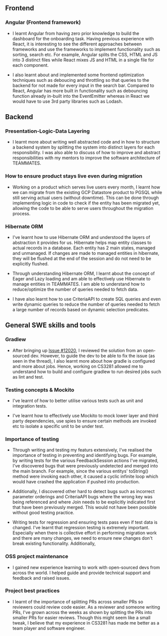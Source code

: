 ## Frontend
### Angular (Frontend framework)
* I learnt Angular from having zero prior knowledge to build the dashboard for the onboarding task.
Having previous experience with React, it is interesting to see the different approaches between frameworks and use the frameworks to implement functionality such as sorting, search etc.
For example, Angular splits the CSS, HTML and JS into 3 distinct files while React mixes JS and HTML in a single file for each component.

* I also learnt about and implemented some frontend optimization techniques such as deboucing and throttling so that queries to the backend for not made for every input in the search bar.
Compared to React, Angular has more built in functionality such as debouncing function already in-built into the EventEmitter whereas in React we would have to use 3rd party libraries such as Lodash.

## Backend

### Presentation-Logic-Data Layering
* I learnt more about writing well abstracted code and in how to structure a backend system by splitting the system into distinct layers for each responsibility. I was also able to discuss of how to improve and abstract responsibilities with my mentors to improve the software architecture of TEAMMATES.

### How to ensure product stays live even during migration
* Working on a product which serves live users every month, I learnt how we can migrate from the existing GCP Datastore product to PGSQL while still serving actual users (without downtime). This can be done through implementing logic in code to check if the entity has been migrated yet, allowing the code to be able to serve users throughout the migration process.

### Hibernate ORM
* I've learnt how to use Hibernate ORM and understood the layers of abstraction it provides for us. Hibernate helps map entity classes to actual records in a database. Each entity has 2 main states, managed and unmanaged. If changes are made to managed entities in hibernate, they will be flushed at the end of the session and do not need to be explicitly flushed.

* Through understanding Hibernate ORM, I learnt about the concept of Eager and Lazy loading and am able to effectively use Hibernate to manage entities in TEAMMATES. I am able to understand how to reduce/optimize the number of queries needed to fetch data.

* I have also learnt how to use CriteriaAPI to create SQL queries and even write dynamic queries to reduce the number of queries needed to fetch a large number of records based on dynamic selection predicates.

## General SWE skills and tools

### Gradlew
* After bringing up [Issue #12020](https://github.com/TEAMMATES/teammates/issues/12020), I reviewed the solution from an open-sourced dev. However, to guide the dev to be able to fix the issue (as seen in the thread), I also learnt more about how gradle is configured and more about jobs. Hence, working on CS3281 allowed me to understand how to build and configure gradlew to run desired jobs such as lint and test.
### Testing concepts & Mockito
* I've learnt of how to better utilise various tests such as unit and integration tests.

* I've learnt how to effectively use Mockito to mock lower layer and third party dependencies, use spies to ensure certain methods are invoked etc to isolate a specific unit to be under test.

### Importance of testing
* Through writing and testing my featurs extensively, I've realised the importance of testing in preventing and identifying bugs.
For example, by writing tests for the various FeedbackSession actions I've migrated, I've discovered bugs that were previously undetected and merged into the main branch. For example, since the various entitys' toString() method were invoking each other, it caused a cyclic infinite loop which would have crashed the application if pushed into production.

* Additionally, I discovered other hard to detect bugs such as incorrect parameter orderings and CriteriaAPI bugs where the wrong key was being referenced and where Join needs to be explicitly indicated first that have been previously merged. This would not have been possible without good testing practice.

* Writing tests for regression and ensuring tests pass even if test data is changed.
I've learnt that regression testing is extremely important. Especially when there is collective effort in performing migration work and there are many changes, we need to ensure new changes don't break existing functionality.
Additionally,

### OSS project maintenance
* I gained new experience learning to work with open-sourced devs from across the world. I helped guide and provide technical support and feedback and raised issues.

### Project best practices
* I learnt of the importance of splitting PRs across smaller PRs so reviewers could review code easier.
As a reviewer and someone writing PRs, I've grown across the weeks as shown by splitting the PRs into smaller PRs for easier reviews. Though this might seem like a small tweak, I believe that my experience in CS3281 has made me better as a team player and software engineer.